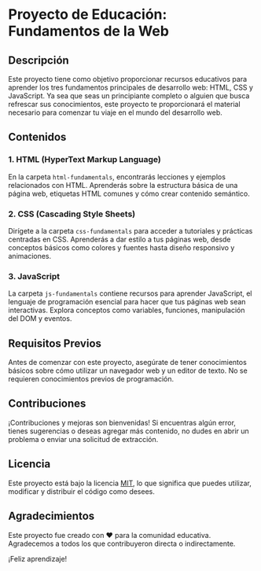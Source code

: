 # Proyecto de Educación: Fundamentos de la Web

## Descripción
Este proyecto tiene como objetivo proporcionar recursos educativos para aprender los tres fundamentos principales de desarrollo web: HTML, CSS y JavaScript. Ya sea que seas un principiante completo o alguien que busca refrescar sus conocimientos, este proyecto te proporcionará el material necesario para comenzar tu viaje en el mundo del desarrollo web.

## Contenidos

### 1. HTML (HyperText Markup Language)
En la carpeta `html-fundamentals`, encontrarás lecciones y ejemplos relacionados con HTML. Aprenderás sobre la estructura básica de una página web, etiquetas HTML comunes y cómo crear contenido semántico.

### 2. CSS (Cascading Style Sheets)
Dirígete a la carpeta `css-fundamentals` para acceder a tutoriales y prácticas centradas en CSS. Aprenderás a dar estilo a tus páginas web, desde conceptos básicos como colores y fuentes hasta diseño responsivo y animaciones.

### 3. JavaScript
La carpeta `js-fundamentals` contiene recursos para aprender JavaScript, el lenguaje de programación esencial para hacer que tus páginas web sean interactivas. Explora conceptos como variables, funciones, manipulación del DOM y eventos.

## Requisitos Previos
Antes de comenzar con este proyecto, asegúrate de tener conocimientos básicos sobre cómo utilizar un navegador web y un editor de texto. No se requieren conocimientos previos de programación.

## Contribuciones
¡Contribuciones y mejoras son bienvenidas! Si encuentras algún error, tienes sugerencias o deseas agregar más contenido, no dudes en abrir un problema o enviar una solicitud de extracción.

## Licencia
Este proyecto está bajo la licencia [MIT](LICENSE), lo que significa que puedes utilizar, modificar y distribuir el código como desees.

## Agradecimientos
Este proyecto fue creado con ❤️ para la comunidad educativa. Agradecemos a todos los que contribuyeron directa o indirectamente.

¡Feliz aprendizaje!
